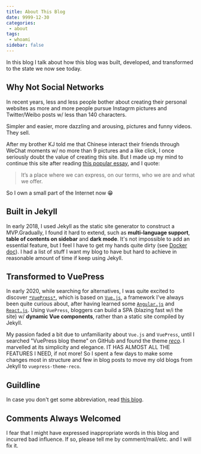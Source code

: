 ```yaml
---
title: About This Blog
date: 9999-12-30
categories:
 - about
tags:
 - whoami
sidebar: false
---
```


In this blog I talk about how this blog was built, developed, and transformed to the state we now see today.

<!-- more -->

## Why Not Social Networks

In recent years, less and less people bother about creating their personal websites as more and more people pursue Instagrm pictures and Twitter/Weibo posts w/ less than 140 characters.

Simpler and easier, more dazzling and arousing, pictures and funny videos. They sell.

After my brother KJ told me that Chinese interact their friends through WeChat moments w/ no more than 9 pictures and a like click, I once seriously doubt the value of creating this site. But I made up my mind to continue this site after reading [this popular essay](https://vanschneider.com/a-love-letter-to-personal-websites), and I quote:

> It’s a place where we can express, on our terms, who we are and what we offer.

So I own a small part of the Internet now :grin:

## Built in Jekyll

In early 2018, I used Jekyll as the static site generator to construct a MVP.Gradually, I found it hard to extend, such as **multi-language support**, **table of contents on sidebar** and **dark mode**. It's not impossible to add an essential feature, but I feel I have to get my hands quite dirty (see [Docker doc](https://github.com/docker/docker.github.io)). I had a list of stuff I want my blog to have but hard to achieve in reasonable amount of time if keep using Jekyll.

## Transformed to VuePress

In early 2020, while searching for alternatives, I was quite excited to discover [`*VuePress*`](https://vuepress.vuejs.org/), which is based on [`Vue.js`](https://vuejs.org/), a framework I've always been quite curious about, after having learned some [`Angular.js`](https://angular.io/) and [`React.js`](https://reactjs.org/). Using `VuePress`, bloggers can build a SPA (blazing fast w/i the site) w/ **dynamic Vue components**, rather than a static site compiled by Jekyll.

My passion faded a bit due to unfamiliarity about `Vue.js` and `VuePress`, until I searched "VuePress blog theme" on GitHub and found the theme [*reco*](https://vuepress-theme-reco.recoluan.com/en). I marvelled at its simplicity and elegance. IT HAS ALMOST ALL THE FEATURES I NEED, if not more! So I spent a few days to make some changes most in structure and few in blog posts to move my old blogs from Jekyll to `vuepress-theme-reco`.

## Guildline

In case you don't get some abbreviation, read [this blog](glossary).

## Comments Always Welcomed

I fear that I might have expressed inappropriate words in this blog and incurred bad influence. If so, please tell me by comment/mail/etc. and I will fix it.
